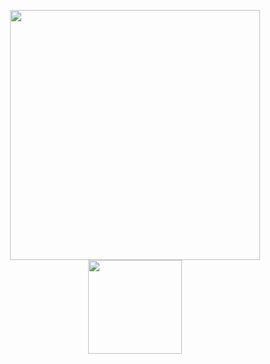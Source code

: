 <p align="center"><img src="https://res.cloudinary.com/dtfbvvkyp/image/upload/v1566331377/laravel-logolockup-cmyk-red.svg" width="400"><img src="https://indykoning.nl/wp-content/uploads/2020/03/Livewire.png" width="150"></p>
